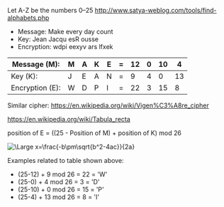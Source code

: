 
Let A-Z be the numbers 0–25
http://www.satya-weblog.com/tools/find-alphabets.php


* Message: Make every day count
* Key: Jean Jacqu esR ousse
* Encryption: wdpi eexyv ars lfxek


| Message (M):     | M | A | K | E | = | 12 | 0 | 10 | 4   |
|---               |---|---|---|---|---|----|---|----|-----|
| Key (K):         | J | E | A | N | = | 9  | 4 | 0  | 13  | 
| Encryption (E):  | W | D | P | I | = | 22 | 3 | 15 | 8   |


Similar cipher: https://en.wikipedia.org/wiki/Vigen%C3%A8re_cipher

https://en.wikipedia.org/wiki/Tabula_recta


position of E = ((25 - Position of M) + position of K) mod 26

<img src="https://latex.codecogs.com/svg.latex?\Large&space;E_i=((25-M_i)+K_i)\textup{mod}26" title="\Large x=\frac{-b\pm\sqrt{b^2-4ac}}{2a}" />

Examples related to table shown above:
* (25-12) + 9 mod 26 = 22 = 'W'
* (25-0) + 4 mod 26 = 3 = 'D'
* (25-10) + 0 mod 26 = 15 = 'P'
* (25-4) + 13 mod 26 = 8 = 'I'


